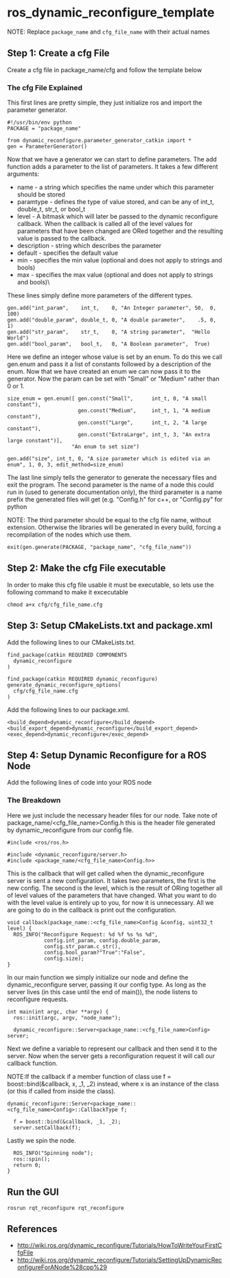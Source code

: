 # ros_dynamic_reconfigure_template
NOTE: Replace `package_name` and `cfg_file_name` with their actual names 
## Step 1: Create a cfg File
Create a cfg file in package_name/cfg and follow the template below

### The cfg File Explained
This first lines are pretty simple, they just initialize ros and import the parameter generator.
```
#!/usr/bin/env python
PACKAGE = "package_name"

from dynamic_reconfigure.parameter_generator_catkin import *
gen = ParameterGenerator()
```
Now that we have a generator we can start to define parameters. The add function adds a parameter to the list of parameters. It takes a few different arguments:
- name - a string which specifies the name under which this parameter should be stored
- paramtype - defines the type of value stored, and can be any of int_t, double_t, str_t, or bool_t
- level - A bitmask which will later be passed to the dynamic reconfigure callback. When the callback is called all of the level values for parameters that have been changed are ORed together and the resulting value is passed to the callback.
- description - string which describes the parameter
- default - specifies the default value
- min - specifies the min value (optional and does not apply to strings and bools)
- max - specifies the max value (optional and does not apply to strings and bools)\

These lines simply define more parameters of the different types.
```
gen.add("int_param",    int_t,    0, "An Integer parameter", 50,  0, 100)
gen.add("double_param", double_t, 0, "A double parameter",    .5, 0,   1)
gen.add("str_param",    str_t,    0, "A string parameter",  "Hello World")
gen.add("bool_param",   bool_t,   0, "A Boolean parameter",  True)
```
Here we define an integer whose value is set by an enum. To do this we call gen.enum and pass it a list of constants followed by a description of the enum. Now that we have created an enum we can now pass it to the generator. Now the param can be set with "Small" or "Medium" rather than 0 or 1.
```
size_enum = gen.enum([ gen.const("Small",      int_t, 0, "A small constant"),
                       gen.const("Medium",     int_t, 1, "A medium constant"),
                       gen.const("Large",      int_t, 2, "A large constant"),
                       gen.const("ExtraLarge", int_t, 3, "An extra large constant")],
                     "An enum to set size")

gen.add("size", int_t, 0, "A size parameter which is edited via an enum", 1, 0, 3, edit_method=size_enum)
```
The last line simply tells the generator to generate the necessary files and exit the program. The second parameter is the name of a node this could run in (used to generate documentation only), the third parameter is a name prefix the generated files will get (e.g. "<name>Config.h" for c++, or "<name>Config.py" for python

NOTE: The third parameter should be equal to the cfg file name, without extension. Otherwise the libraries will be generated in every build, forcing a recompilation of the nodes which use them.
```
exit(gen.generate(PACKAGE, "package_name", "cfg_file_name"))
```
## Step 2: Make the cfg File executable
In order to make this cfg file usable it must be executable, so lets use the following command to make it excecutable
```
chmod a+x cfg/cfg_file_name.cfg
```
## Step 3: Setup CMakeLists.txt and package.xml
Add the following lines to our CMakeLists.txt.
```
find_package(catkin REQUIRED COMPONENTS
  dynamic_reconfigure
)

find_package(catkin REQUIRED dynamic_reconfigure)
generate_dynamic_reconfigure_options(
  cfg/cfg_file_name.cfg
)
```
Add the following lines to our package.xml.
```
<build_depend>dynamic_reconfigure</build_depend>
<build_export_depend>dynamic_reconfigure</build_export_depend>
<exec_depend>dynamic_reconfigure</exec_depend>
```
## Step 4: Setup Dynamic Reconfigure for a ROS Node
Add the following lines of code into your ROS node

### The Breakdown
Here we just include the necessary header files for our node. Take note of package_name/<cfg_file_name>Config.h this is the header file generated by dynamic_reconfigure from our config file.
```
#include <ros/ros.h>

#include <dynamic_reconfigure/server.h>
#include <package_name/<cfg_file_name>Config.h>>
```
This is the callback that will get called when the dynamic_reconfigure server is sent a new configuration. It takes two parameters, the first is the new config. The second is the level, which is the result of ORing together all of level values of the parameters that have changed. What you want to do with the level value is entirely up to you, for now it is unnecessary. All we are going to do in the callback is print out the configuration.
```
void callback(package_name::<cfg_file_name>Config &config, uint32_t level) {
  ROS_INFO("Reconfigure Request: %d %f %s %s %d", 
            config.int_param, config.double_param, 
            config.str_param.c_str(), 
            config.bool_param?"True":"False", 
            config.size);
}
```
In our main function we simply initialize our node and define the dynamic_reconfigure server, passing it our config type. As long as the server lives (in this case until the end of main()), the node listens to reconfigure requests.
```
int main(int argc, char **argv) {
  ros::init(argc, argv, "node_name");

  dynamic_reconfigure::Server<package_name::<cfg_file_name>Config> server;
```
Next we define a variable to represent our callback and then send it to the server. Now when the server gets a reconfiguration request it will call our callback function.

NOTE:If the callback if a member function of class use f = boost::bind(&callback, x, _1, _2) instead, where x is an instance of the class (or this if called from inside the class).
```
dynamic_reconfigure::Server<package_name::<cfg_file_name>Config>::CallbackType f;

  f = boost::bind(&callback, _1, _2);
  server.setCallback(f);
```
Lastly we spin the node.
```
  ROS_INFO("Spinning node");
  ros::spin();
  return 0;
}
```
## Run the GUI
```
rosrun rqt_reconfigure rqt_reconfigure
```

## References
- http://wiki.ros.org/dynamic_reconfigure/Tutorials/HowToWriteYourFirstCfgFile
- http://wiki.ros.org/dynamic_reconfigure/Tutorials/SettingUpDynamicReconfigureForANode%28cpp%29
